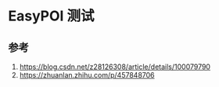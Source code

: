 # EasyPOI 测试

## 参考
1. https://blog.csdn.net/z28126308/article/details/100079790
2. https://zhuanlan.zhihu.com/p/457848706 